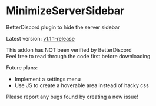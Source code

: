 # MinimizeServerSidebar
BetterDiscord plugin to hide the server sidebar

Latest version:
[v1.1.1-release](https://github.com/Tegze/MinimizeServerTab/releases/tag/v1.1.1-release)

This addon has NOT been verified by BetterDiscord
<br> Feel free to read through the code first before downloading

Future plans:
- Implement a settings menu
- Use JS to create a hoverable area instead of hacky css

Please report any bugs found by creating a new issue!
